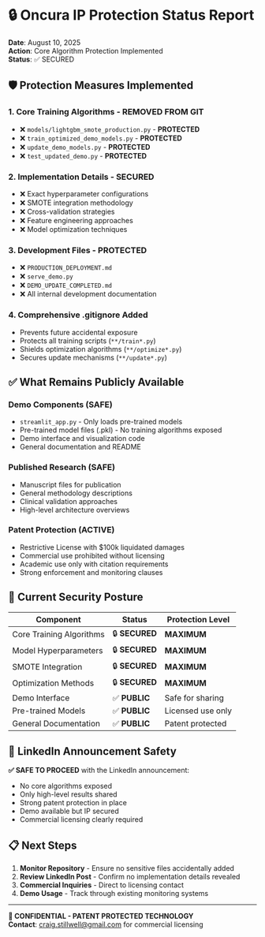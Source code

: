 # 🔒 Oncura IP Protection Status Report

**Date**: August 10, 2025  
**Action**: Core Algorithm Protection Implemented  
**Status**: ✅ SECURED

## 🛡️ Protection Measures Implemented

### 1. **Core Training Algorithms - REMOVED FROM GIT**
- ❌ `models/lightgbm_smote_production.py` - **PROTECTED** 
- ❌ `train_optimized_demo_models.py` - **PROTECTED**
- ❌ `update_demo_models.py` - **PROTECTED**  
- ❌ `test_updated_demo.py` - **PROTECTED**

### 2. **Implementation Details - SECURED**
- ❌ Exact hyperparameter configurations
- ❌ SMOTE integration methodology
- ❌ Cross-validation strategies
- ❌ Feature engineering approaches
- ❌ Model optimization techniques

### 3. **Development Files - PROTECTED**
- ❌ `PRODUCTION_DEPLOYMENT.md`
- ❌ `serve_demo.py`
- ❌ `DEMO_UPDATE_COMPLETED.md`
- ❌ All internal development documentation

### 4. **Comprehensive .gitignore Added**
- Prevents future accidental exposure
- Protects all training scripts (`**/train*.py`)
- Shields optimization algorithms (`**/optimize*.py`)
- Secures update mechanisms (`**/update*.py`)

## ✅ What Remains Publicly Available

### **Demo Components (SAFE)**
- `streamlit_app.py` - Only loads pre-trained models
- Pre-trained model files (.pkl) - No training algorithms exposed
- Demo interface and visualization code
- General documentation and README

### **Published Research (SAFE)**
- Manuscript files for publication
- General methodology descriptions
- Clinical validation approaches
- High-level architecture overviews

### **Patent Protection (ACTIVE)**
- Restrictive License with $100k liquidated damages
- Commercial use prohibited without licensing  
- Academic use only with citation requirements
- Strong enforcement and monitoring clauses

## 🎯 Current Security Posture

| Component | Status | Protection Level |
|-----------|---------|------------------|
| Core Training Algorithms | 🔒 **SECURED** | **MAXIMUM** |
| Model Hyperparameters | 🔒 **SECURED** | **MAXIMUM** |
| SMOTE Integration | 🔒 **SECURED** | **MAXIMUM** |
| Optimization Methods | 🔒 **SECURED** | **MAXIMUM** |
| Demo Interface | ✅ **PUBLIC** | Safe for sharing |
| Pre-trained Models | ✅ **PUBLIC** | Licensed use only |
| General Documentation | ✅ **PUBLIC** | Patent protected |

## 🚀 LinkedIn Announcement Safety

**✅ SAFE TO PROCEED** with the LinkedIn announcement:

- No core algorithms exposed
- Only high-level results shared  
- Strong patent protection in place
- Demo available but IP secured
- Commercial licensing clearly required

## 📋 Next Steps

1. **Monitor Repository** - Ensure no sensitive files accidentally added
2. **Review LinkedIn Post** - Confirm no implementation details revealed
3. **Commercial Inquiries** - Direct to licensing contact
4. **Demo Usage** - Track through existing monitoring systems

---

**🔐 CONFIDENTIAL - PATENT PROTECTED TECHNOLOGY**  
**Contact**: craig.stillwell@gmail.com for commercial licensing
